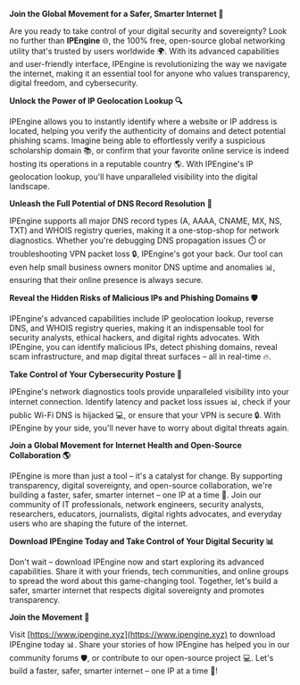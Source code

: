 **Join the Global Movement for a Safer, Smarter Internet 🚀**

Are you ready to take control of your digital security and sovereignty? Look no further than **IPEngine** 🌐, the 100% free, open-source global networking utility that's trusted by users worldwide 🌍. With its advanced capabilities and user-friendly interface, IPEngine is revolutionizing the way we navigate the internet, making it an essential tool for anyone who values transparency, digital freedom, and cybersecurity.

**Unlock the Power of IP Geolocation Lookup 🔍**

IPEngine allows you to instantly identify where a website or IP address is located, helping you verify the authenticity of domains and detect potential phishing scams. Imagine being able to effortlessly verify a suspicious scholarship domain 📚, or confirm that your favorite online service is indeed hosting its operations in a reputable country 🌎. With IPEngine's IP geolocation lookup, you'll have unparalleled visibility into the digital landscape.

**Unleash the Full Potential of DNS Record Resolution 📡**

IPEngine supports all major DNS record types (A, AAAA, CNAME, MX, NS, TXT) and WHOIS registry queries, making it a one-stop-shop for network diagnostics. Whether you're debugging DNS propagation issues ⏱️ or troubleshooting VPN packet loss 🔒, IPEngine's got your back. Our tool can even help small business owners monitor DNS uptime and anomalies 📊, ensuring that their online presence is always secure.

**Reveal the Hidden Risks of Malicious IPs and Phishing Domains 🛡️**

IPEngine's advanced capabilities include IP geolocation lookup, reverse DNS, and WHOIS registry queries, making it an indispensable tool for security analysts, ethical hackers, and digital rights advocates. With IPEngine, you can identify malicious IPs, detect phishing domains, reveal scam infrastructure, and map digital threat surfaces – all in real-time 🔥.

**Take Control of Your Cybersecurity Posture 🔐**

IPEngine's network diagnostics tools provide unparalleled visibility into your internet connection. Identify latency and packet loss issues 📊, check if your public Wi-Fi DNS is hijacked 💻, or ensure that your VPN is secure 🔒. With IPEngine by your side, you'll never have to worry about digital threats again.

**Join a Global Movement for Internet Health and Open-Source Collaboration 🌎**

IPEngine is more than just a tool – it's a catalyst for change. By supporting transparency, digital sovereignty, and open-source collaboration, we're building a faster, safer, smarter internet – one IP at a time 🚀. Join our community of IT professionals, network engineers, security analysts, researchers, educators, journalists, digital rights advocates, and everyday users who are shaping the future of the internet.

**Download IPEngine Today and Take Control of Your Digital Security 📊**

Don't wait – download IPEngine now and start exploring its advanced capabilities. Share it with your friends, tech communities, and online groups to spread the word about this game-changing tool. Together, let's build a safer, smarter internet that respects digital sovereignty and promotes transparency.

**Join the Movement 🔗**

Visit [https://www.ipengine.xyz](https://www.ipengine.xyz) to download IPEngine today 📊. Share your stories of how IPEngine has helped you in our community forums 🛡️, or contribute to our open-source project 💻. Let's build a faster, safer, smarter internet – one IP at a time 🚀!